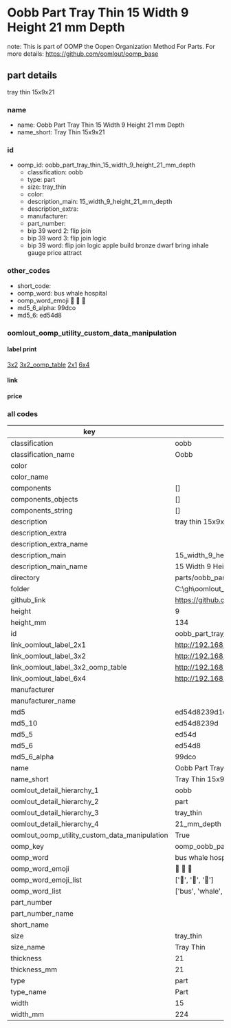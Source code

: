 # Oobb Part Tray Thin 15 Width 9 Height 21 mm Depth  

note: This is part of OOMP the Oopen Organization Method For Parts. For more details: https://github.com/oomlout/oomp_base

##  part details
  



tray thin 15x9x21



### name
* name: Oobb Part Tray Thin 15 Width 9 Height 21 mm Depth
* name_short: Tray Thin 15x9x21 
### id
* oomp_id: oobb_part_tray_thin_15_width_9_height_21_mm_depth
  * classification: oobb
  * type: part
  * size: tray_thin
  * color: 
  * description_main: 15_width_9_height_21_mm_depth
  * description_extra: 
  * manufacturer: 
  * part_number: 
  * bip 39 word 2: flip join
  * bip 39 word 3: flip join logic
  * bip 39 word: flip join logic apple build bronze dwarf bring inhale gauge price attract

### other_codes
* short_code: 
* oomp_word: bus whale hospital
* oomp_word_emoji :bus: :whale: :hospital:
* md5_6_alpha: 99dco
* md5_6: ed54d8






### oomlout_oomp_utility_custom_data_manipulation
#### label print
[3x2](http://192.168.1.245:1112/?label=oomp%2099dco)
[3x2_oomp_table](http://192.168.1.108:1112/?label=oomp%2099dco)
[2x1](http://192.168.1.242:1112/?label=oomp%2099dco)
[6x4](http://192.168.1.55:1112/?label=oomp%2099dco)    

#### link

                              

#### price







### all codes 
| key | value |  
| --- | --- |  
| classification | oobb |  
| classification_name | Oobb |  
| color |  |  
| color_name |  |  
| components | [] |  
| components_objects | [] |  
| components_string | [] |  
| description | tray thin 15x9x21 |  
| description_extra |  |  
| description_extra_name |  |  
| description_main | 15_width_9_height_21_mm_depth |  
| description_main_name | 15 Width 9 Height 21 mm Depth |  
| directory | parts/oobb_part_tray_thin_15_width_9_height_21_mm_depth |  
| folder | C:\gh\oomlout_oobb_version_4_generated_parts\parts\oobb_part_tray_thin_15_width_9_height_21_mm_depth |  
| github_link | https://github.com/oomlout/oomlout_oomp_part_src/tree/main/parts/oobb_part_tray_thin_15_width_9_height_21_mm_depth |  
| height | 9 |  
| height_mm | 134 |  
| id | oobb_part_tray_thin_15_width_9_height_21_mm_depth |  
| link_oomlout_label_2x1 | http://192.168.1.242:1112/?label=oomp%2099dco |  
| link_oomlout_label_3x2 | http://192.168.1.245:1112/?label=oomp%2099dco |  
| link_oomlout_label_3x2_oomp_table | http://192.168.1.108:1112/?label=oomp%2099dco |  
| link_oomlout_label_6x4 | http://192.168.1.55:1112/?label=oomp%2099dco |  
| manufacturer |  |  
| manufacturer_name |  |  
| md5 | ed54d8239d1c2894728ee0ab071e0ac8 |  
| md5_10 | ed54d8239d |  
| md5_5 | ed54d |  
| md5_6 | ed54d8 |  
| md5_6_alpha | 99dco |  
| name | Oobb Part Tray Thin 15 Width 9 Height 21 mm Depth |  
| name_short | Tray Thin 15x9x21  |  
| oomlout_detail_hierarchy_1 | oobb |  
| oomlout_detail_hierarchy_2 | part |  
| oomlout_detail_hierarchy_3 | tray_thin |  
| oomlout_detail_hierarchy_4 | 21_mm_depth |  
| oomlout_oomp_utility_custom_data_manipulation | True |  
| oomp_key | oomp_oobb_part_tray_thin_15_width_9_height_21_mm_depth |  
| oomp_word | bus whale hospital |  
| oomp_word_emoji | :bus: :whale: :hospital: |  
| oomp_word_emoji_list | [':bus:', ':whale:', ':hospital:'] |  
| oomp_word_list | ['bus', 'whale', 'hospital'] |  
| part_number |  |  
| part_number_name |  |  
| short_name |  |  
| size | tray_thin |  
| size_name | Tray Thin |  
| thickness | 21 |  
| thickness_mm | 21 |  
| type | part |  
| type_name | Part |  
| width | 15 |  
| width_mm | 224 |  
